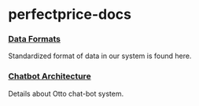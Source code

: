 # perfectprice-docs

### [Data Formats](data-formats)

   Standardized format of data in our system is found here.

### [Chatbot Architecture](otto)

   Details about Otto chat-bot system.
